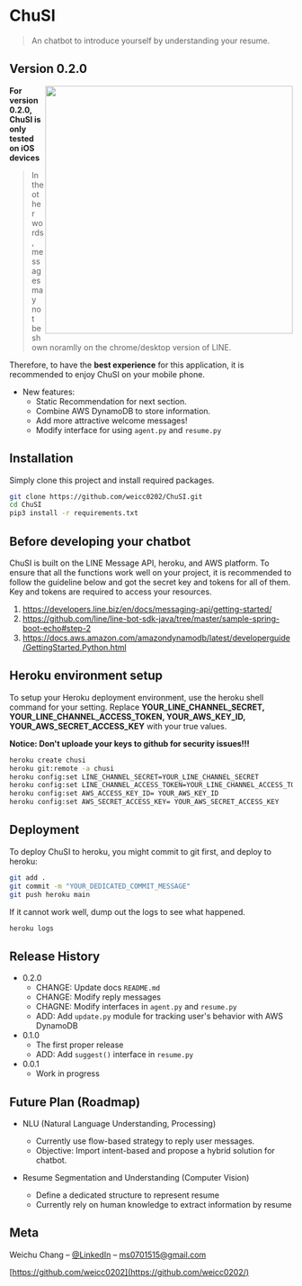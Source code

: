 

ChuSI 
==================================================================================================
> An chatbot to introduce yourself by understanding your resume.


## Version 0.2.0

<img align="right" src="https://imgur.com/Jr8YwzM.gif?row=true" height="440">

**For version 0.2.0, ChuSI is only tested on iOS devices**
> In the other words, messages may not be shown noramlly on the chrome/desktop version of LINE.

Therefore, to have the **best experience** for this application, it is recommended to enjoy ChuSI on your mobile phone.

- New features:
	- Static Recommendation for next section.
	- Combine AWS DynamoDB to store information.
	- Add more attractive welcome messages!
	- Modify interface for using `agent.py` and `resume.py`

## Installation
Simply clone this project and install required packages.

```sh
git clone https://github.com/weicc0202/ChuSI.git
cd ChuSI
pip3 install -r requirements.txt
```

## Before developing your chatbot
ChuSI is built on the LINE Message API, heroku, and AWS platform. To ensure that all the functions work well on your project, it is recommended to follow the guideline below and got the secret key and tokens for all of them. Key and tokens are required to access your resources.

1. https://developers.line.biz/en/docs/messaging-api/getting-started/
2. https://github.com/line/line-bot-sdk-java/tree/master/sample-spring-boot-echo#step-2
3. https://docs.aws.amazon.com/amazondynamodb/latest/developerguide/GettingStarted.Python.html


## Heroku environment setup
To setup your Heroku deployment environment, use the heroku shell command for your setting. Replace **YOUR_LINE_CHANNEL_SECRET, YOUR_LINE_CHANNEL_ACCESS_TOKEN, YOUR_AWS_KEY_ID, YOUR_AWS_SECRET_ACCESS_KEY** with your true values.

**Notice: Don't uploade your keys to github for security issues!!!**

```sh
heroku create chusi
heroku git:remote -a chusi
heroku config:set LINE_CHANNEL_SECRET=YOUR_LINE_CHANNEL_SECRET
heroku config:set LINE_CHANNEL_ACCESS_TOKEN=YOUR_LINE_CHANNEL_ACCESS_TOKEN
heroku config:set AWS_ACCESS_KEY_ID= YOUR_AWS_KEY_ID
heroku config:set AWS_SECRET_ACCESS_KEY= YOUR_AWS_SECRET_ACCESS_KEY
```

## Deployment
To deploy ChuSI to heroku, you might commit to git first, and deploy to heroku:
```sh
git add .
git commit -m "YOUR_DEDICATED_COMMIT_MESSAGE"
git push heroku main
```

If it cannot work well, dump out the logs to see what happened.
```sh
heroku logs
```

## Release History
* 0.2.0
    * CHANGE: Update docs `README.md`
    * CHANGE: Modify reply messages
    * CHAGNE: Modify interfaces in `agent.py` and `resume.py`
    * ADD: Add `update.py` module for tracking user's behavior with AWS DynamoDB
* 0.1.0
    * The first proper release
    * ADD: Add `suggest()` interface in `resume.py`
* 0.0.1
    * Work in progress

## Future Plan (Roadmap)
* NLU (Natural Language Understanding, Processing)
    * Currently use flow-based strategy to reply user messages.
    * Objective: Import intent-based and propose a hybrid solution for chatbot.

* Resume Segmentation and Understanding (Computer Vision)
    * Define a dedicated structure to represent resume
    * Currently rely on human knowledge to extract information by resume


## Meta

Weichu Chang – [@LinkedIn](https://www.linkedin.com/in/wei-chu-chang-9326b1129/) – ms0701515@gmail.com

<!-- Distributed under the XYZ license. See ``LICENSE`` for more information. -->

[https://github.com/weicc0202](https://github.com/weicc0202/)


<!-- ## Contributing

1. Fork it (<https://github.com/yourname/yourproject/fork>)
2. Create your feature branch (`git checkout -b feature/fooBar`)
3. Commit your changes (`git commit -am 'Add some fooBar'`)
4. Push to the branch (`git push origin feature/fooBar`)
5. Create a new Pull Request -->

<!-- Markdown link & img dfn's -->
[npm-image]: https://img.shields.io/npm/v/datadog-metrics.svg?style=flat-square
[npm-url]: https://npmjs.org/package/datadog-metrics
[npm-downloads]: https://img.shields.io/npm/dm/datadog-metrics.svg?style=flat-square
[travis-image]: https://img.shields.io/travis/dbader/node-datadog-metrics/master.svg?style=flat-square
[travis-url]: https://travis-ci.org/dbader/node-datadog-metrics
[wiki]: https://github.com/yourname/yourproject/wiki
